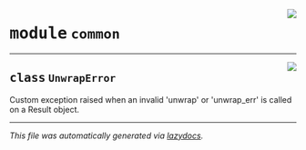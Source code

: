 <!-- markdownlint-disable -->

<a href="https://github.com/iceice666/rusty-utils/blob/main/rusty_utils\common.py#L0"><img align="right" style="float:right;" src="https://img.shields.io/badge/-source-cccccc?style=flat-square"></a>

# <kbd>module</kbd> `common`






---

<a href="https://github.com/iceice666/rusty-utils/blob/main/rusty_utils\common.py#L1"><img align="right" style="float:right;" src="https://img.shields.io/badge/-source-cccccc?style=flat-square"></a>

## <kbd>class</kbd> `UnwrapError`
Custom exception raised when an invalid 'unwrap' or 'unwrap_err' is called on a Result object. 







---

_This file was automatically generated via [lazydocs](https://github.com/ml-tooling/lazydocs)._
